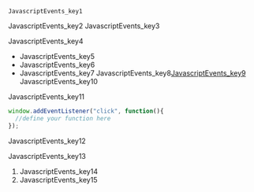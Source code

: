 ```ngMeta
JavascriptEvents_key1
```

JavascriptEvents_key2
JavascriptEvents_key3


JavascriptEvents_key4
* JavascriptEvents_key5
* JavascriptEvents_key6
* JavascriptEvents_key7
JavascriptEvents_key8[JavascriptEvents_key9](https://developer.mozilla.org/en-US/docs/Web/Events)
JavascriptEvents_key10

JavascriptEvents_key11


```javascript
window.addEventListener("click", function(){
  //define your function here
});
```
JavascriptEvents_key12


JavascriptEvents_key13
1. JavascriptEvents_key14
2. JavascriptEvents_key15
